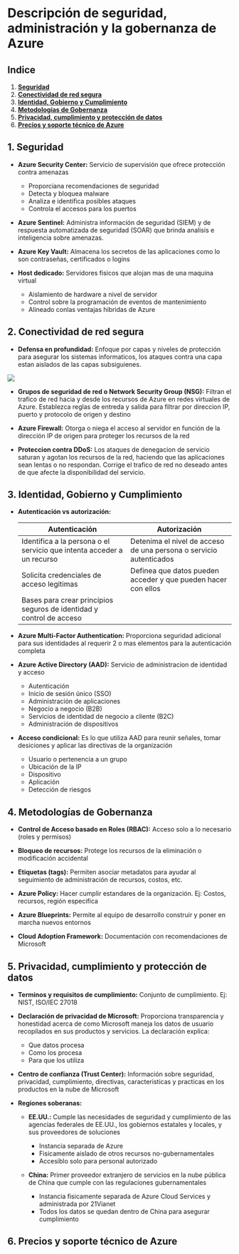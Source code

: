 # Descripción de seguridad, administración y la gobernanza de Azure

## Indice

1. **[Seguridad](#id-section1)**
2. **[Conectividad de red segura](#id-section2)**
3. **[Identidad, Gobierno y Cumplimiento](#id-section3)**
4. **[Metodologías de Gobernanza](#id-section4)**
5. **[Privacidad, cumplimiento y protección de datos](#id-section5)**
6. **[Precios y soporte técnico de Azure](#id-section6)**



## 1. Seguridad <div id='id-section1'/>

* **Azure Security Center:** Servicio de supervisión que ofrece protección contra amenazas
    * Proporciana recomendaciones de seguridad
    * Detecta y bloquea malware
    * Analiza e identifica posibles ataques
    * Controla el accesos para los puertos

* **Azure Sentinel:** Administra información de seguridad (SIEM) y de respuesta automatizada de seguridad (SOAR) que brinda analisis e inteligencia sobre amenazas.

* **Azure Key Vault:** Almacena los secretos de las aplicaciones como lo son contraseñas, certificados o logins

* **Host dedicado:** Servidores fisicos que alojan mas de una maquina virtual
    * Aislamiento de hardware a nivel de servidor
    * Control sobre la programación de eventos de mantenimiento
    * Alineado conlas ventajas hibridas de Azure


## 2. Conectividad de red segura <div id='id-section2'/>

* **Defensa en profundidad:** Enfoque por capas y niveles de protección para asegurar los sistemas informaticos, los ataques contra una capa estan aislados de las capas subsiguienes.

![](https://www.encamina.com/wp-content/uploads/2022/03/Diferentes-capas-del-modelo-de-seguridad-1.png)

* **Grupos de seguridad de red o Network Security Group (NSG):** Filtran el trafico de red hacia y desde los recursos de Azure en redes virtuales de Azure.
Establezca reglas de entreda y salida para filtrar por direccion IP, puerto y protocolo de origen y destino

* **Azure Firewall:** Otorga o niega el acceso al servidor en función de la dirección IP de origen para proteger los recursos de la red

* **Proteccion contra DDoS:** Los ataques de denegacion de servicio saturan y agotan los recursos de la red, haciendo que las aplicaciones sean lentas o no respondan. Corrige el trafico de red no deseado antes de que afecte la disponibilidad del servicio.

## 3. Identidad, Gobierno y Cumplimiento <div id='id-section3'/>

* **Autenticación vs autorización:**

    Autenticación  | Autorización
    ------------- | -------------
    Identifica a la persona o el servicio que intenta acceder a un recurso  | Detenima el nivel de acceso de una persona o servicio autenticados
    Solicita credenciales de acceso legitimas | Definea que datos pueden acceder y que pueden hacer con ellos
    Bases para crear principios seguros de identidad y control de acceso |

* **Azure Multi-Factor Authentication:** Proporciona seguridad adicional para sus identidades al requerir 2 o mas elementos para la autenticación completa

* **Azure Active Directory (AAD):** Servicio de administracion de identidad y acceso
    * Autenticación
    * Inicio de sesión único (SSO)
    * Administración de aplicaciones
    * Negocio a negocio (B2B)
    * Servicios de identidad de negocio a cliente (B2C)
    * Administración de dispositivos

* **Acceso condicional:** Es lo que utiliza AAD para reunir señales, tomar desiciones y aplicar las directivas de la organización
    * Usuario o pertenencia a un grupo
    * Ubicación de la IP
    * Dispositivo
    * Aplicación
    * Detección de riesgos

## 4. Metodologías de Gobernanza <div id='id-section4'/>

* **Control de Acceso basado en Roles (RBAC):** Acceso solo a lo necesario (roles y permisos)

* **Bloqueo de recursos:** Protege los recursos de la eliminación o modificación accidental

* **Etiquetas (tags):** Permiten asociar metadatos para ayudar al seguimiento de administración de recursos, costos, etc.

* **Azure Policy:** Hacer cumplir estandares de la organización. Ej: Costos, recursos, región especifica

* **Azure Blueprints:** Permite al equipo de desarrollo construir y poner en marcha nuevos entornos

* **Cloud Adoption Framework:** Documentación con recomendaciones de Microsoft

## 5. Privacidad, cumplimiento y protección de datos <div id='id-section5'/>

* **Terminos y requisitos de cumplimiento:** Conjunto de cumplimiento. Ej: NIST, ISO/IEC 27018

* **Declaración de privacidad de Microsoft:** Proporciona transparencia y honestidad acerca de como  Microsoft maneja los datos de usuario recopilados en sus productos y servicios. La declaración explica:

    * Que datos procesa
    * Como los procesa
    * Para que los utiliza

* **Centro de confianza (Trust Center):** Información sobre seguridad, privacidad, cumplimiento, directivas, caracteristicas y practicas en los productos en la nube de Microsoft

* **Regiones soberanas:**

    * **EE.UU.:** Cumple las necesidades de seguridad y cumplimiento de las agencias federales de EE.UU., los gobiernos estatales y locales, y sus proveedores de soluciones

        - Instancia separada de Azure
        - Fisicamente aislado de otros recursos no-gubernamentales
        - Accesiblo solo para personal autorizado

    * **China:** Primer proveedor extranjero de servicios en la nube pública de China que cumple con las regulaciones gubernamentales

        - Instancia fisicamente separada de Azure Cloud Services y administrada por 21Vianet
        - Todos los datos se quedan dentro de China para asegurar cumplimiento

## 6. Precios y soporte técnico de Azure <div id='id-section6'/>